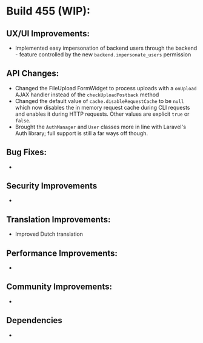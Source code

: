# Build 455 (WIP):

## UX/UI Improvements:
- Implemented easy impersonation of backend users through the backend - feature controlled by the new `backend.impersonate_users` permission

## API Changes:
- Changed the FileUpload FormWidget to process uploads with a `onUpload` AJAX handler instead of the `checkUploadPostback` method
- Changed the default value of `cache.disableRequestCache` to be `null` which now disables the in memory request cache during CLI requests and enables it during HTTP requests. Other values are explicit `true` or `false`.
- Brought the `AuthManager` and `User` classes more in line with Laravel's Auth library; full support is still a far ways off though.

## Bug Fixes:
-

## Security Improvements
-

## Translation Improvements:
- Improved Dutch translation

## Performance Improvements:
-

## Community Improvements:
-

## Dependencies
-